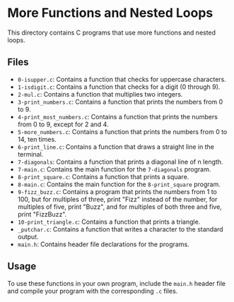 # More Functions and Nested Loops

This directory contains C programs that use more functions and nested loops.

## Files

- `0-isupper.c`: Contains a function that checks for uppercase characters.
- `1-isdigit.c`: Contains a function that checks for a digit (0 through 9).
- `2-mul.c`: Contains a function that multiplies two integers.
- `3-print_numbers.c`: Contains a function that prints the numbers from 0 to 9.
- `4-print_most_numbers.c`: Contains a function that prints the numbers from 0 to 9, except for 2 and 4.
- `5-more_numbers.c`: Contains a function that prints the numbers from 0 to 14, ten times.
- `6-print_line.c`: Contains a function that draws a straight line in the terminal.
- `7-diagonals`: Contains a function that prints a diagonal line of n length.
- `7-main.c`: Contains the main function for the `7-diagonals` program.
- `8-print_square.c`: Contains a function that prints a square.
- `8-main.c`: Contains the main function for the `8-print_square` program.
- `9-fizz_buzz.c`: Contains a program that prints the numbers from 1 to 100, but for multiples of three, print "Fizz" instead of the number, for multiples of five, print "Buzz", and for multiples of both three and five, print "FizzBuzz".
- `10-print_triangle.c`: Contains a function that prints a triangle.
- `_putchar.c`: Contains a function that writes a character to the standard output.
- `main.h`: Contains header file declarations for the programs.

## Usage

To use these functions in your own program, include the `main.h` header file and compile your program with the corresponding `.c` files.
